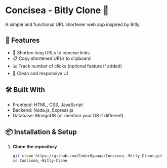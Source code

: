 # Concisea - Bitly Clone 🔗

A simple and functional URL shortener web app inspired by Bitly.

## 🚀 Features

- 🔗 Shorten long URLs to concise links
- 📋 Copy shortened URLs to clipboard
- 📊 Track number of clicks (optional feature if added)
- 🧪 Clean and responsive UI

## 🛠️ Built With

- Frontend: HTML, CSS, JavaScript
- Backend: Node.js, Express.js
- Database: MongoDB (or mention your DB if different)

## 📦 Installation & Setup

1. **Clone the repository**
   ```bash
   git clone https://github.com/CoderGyanaa/Concisea_-Bitly-Clone.git
   cd Concisea_-Bitly-Clone
